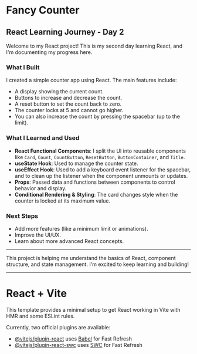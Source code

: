 # Fancy Counter

## React Learning Journey - Day 2

Welcome to my React project! This is my second day learning React, and I'm documenting my progress here.

### What I Built

I created a simple counter app using React. The main features include:

- A display showing the current count.
- Buttons to increase and decrease the count.
- A reset button to set the count back to zero.
- The counter locks at 5 and cannot go higher.
- You can also increase the count by pressing the spacebar (up to the limit).

### What I Learned and Used

- **React Functional Components**: I split the UI into reusable components like `Card`, `Count`, `CountButton`, `ResetButton`, `ButtonContainer`, and `Title`.
- **useState Hook**: Used to manage the counter state.
- **useEffect Hook**: Used to add a keyboard event listener for the spacebar, and to clean up the listener when the component unmounts or updates.
- **Props**: Passed data and functions between components to control behavior and display.
- **Conditional Rendering & Styling**: The card changes style when the counter is locked at its maximum value.

### Next Steps

- Add more features (like a minimum limit or animations).
- Improve the UI/UX.
- Learn about more advanced React concepts.

---

This project is helping me understand the basics of React, component structure, and state management. I'm excited to keep learning and building!

---

# React + Vite

This template provides a minimal setup to get React working in Vite with HMR and some ESLint rules.

Currently, two official plugins are available:

- [@vitejs/plugin-react](https://github.com/vitejs/vite-plugin-react/blob/main/packages/plugin-react/README.md) uses [Babel](https://babeljs.io/) for Fast Refresh
- [@vitejs/plugin-react-swc](https://github.com/vitejs/vite-plugin-react-swc) uses [SWC](https://swc.rs/) for Fast Refresh
